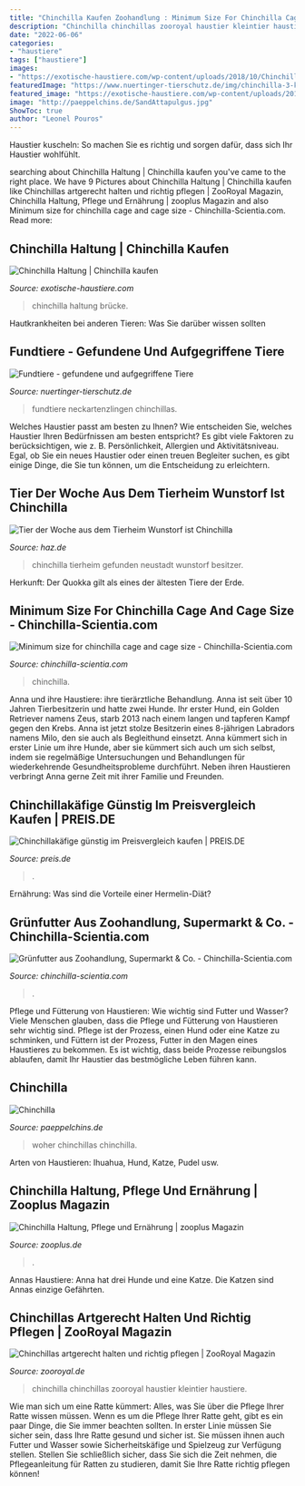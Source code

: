 ```yaml
---
title: "Chinchilla Kaufen Zoohandlung : Minimum Size For Chinchilla Cage And Cage Size"
description: "Chinchilla chinchillas zooroyal haustier kleintier haustiere"
date: "2022-06-06"
categories:
- "haustiere"
tags: ["haustiere"]
images:
- "https://exotische-haustiere.com/wp-content/uploads/2018/10/Chinchilla-Brücke.jpg"
featuredImage: "https://www.nuertinger-tierschutz.de/img/chinchilla-3-klein.jpg"
featured_image: "https://exotische-haustiere.com/wp-content/uploads/2018/10/Chinchilla-Brücke.jpg"
image: "http://paeppelchins.de/SandAttapulgus.jpg"
ShowToc: true
author: "Leonel Pouros"
---
```



Haustier kuscheln: So machen Sie es richtig und sorgen dafür, dass sich Ihr Haustier wohlfühlt.

	

		
searching about Chinchilla Haltung | Chinchilla kaufen you've came to the right place. We have 9 Pictures about Chinchilla Haltung | Chinchilla kaufen like Chinchillas artgerecht halten und richtig pflegen | ZooRoyal Magazin, Chinchilla Haltung, Pflege und Ernährung | zooplus Magazin and also Minimum size for chinchilla cage and cage size - Chinchilla-Scientia.com. Read more:
		
    
## Chinchilla Haltung | Chinchilla Kaufen

<img loading=lazy src="https://exotische-haustiere.com/wp-content/uploads/2018/10/Chinchilla-Brücke.jpg" onerror="this.onerror=null;this.src='https://tse3.mm.bing.net/th?id=OIP.dJmmfH87oG3ArusewAVFbAHaE1&amp;pid=15.1';" alt="Chinchilla Haltung | Chinchilla kaufen">

_Source: exotische-haustiere.com_

>chinchilla haltung brücke. 

	

Hautkrankheiten bei anderen Tieren: Was Sie darüber wissen sollten

    
## Fundtiere - Gefundene Und Aufgegriffene Tiere

<img loading=lazy src="https://www.nuertinger-tierschutz.de/img/chinchilla-3-klein.jpg" onerror="this.onerror=null;this.src='https://tse1.mm.bing.net/th?id=OIP.Rb_Ibd7VnuQbY8hvZSBpZwHaFj&amp;pid=15.1';" alt="Fundtiere - gefundene und aufgegriffene Tiere">

_Source: nuertinger-tierschutz.de_

>fundtiere neckartenzlingen chinchillas. 

	

Welches Haustier passt am besten zu Ihnen?
Wie entscheiden Sie, welches Haustier Ihren Bedürfnissen am besten entspricht? Es gibt viele Faktoren zu berücksichtigen, wie z. B. Persönlichkeit, Allergien und Aktivitätsniveau. Egal, ob Sie ein neues Haustier oder einen treuen Begleiter suchen, es gibt einige Dinge, die Sie tun können, um die Entscheidung zu erleichtern.

    
## Tier Der Woche Aus Dem Tierheim Wunstorf Ist Chinchilla

<img loading=lazy src="https://mar.prod.image.rndtech.de/var/storage/images/haz/umland/wunstorf/tier-der-woche-aus-dem-tierheim-wunstorf-ist-chinchilla/702546924-2-ger-DE/Chinchilla-wird-in-Neustadt-gefunden_big_teaser_article.jpg" onerror="this.onerror=null;this.src='https://tse4.mm.bing.net/th?id=OIP.et8ps1rymvaxDkC8FXhmvQHaDt&amp;pid=15.1';" alt="Tier der Woche aus dem Tierheim Wunstorf ist Chinchilla">

_Source: haz.de_

>chinchilla tierheim gefunden neustadt wunstorf besitzer. 

	

Herkunft: Der Quokka gilt als eines der ältesten Tiere der Erde.

    
## Minimum Size For Chinchilla Cage And Cage Size - Chinchilla-Scientia.com

<img loading=lazy src="https://image.jimcdn.com/app/cms/image/transf/dimension=4096x4096:format=jpg/path/sdbb8db05959db18e/image/ia2f3f6bdcc750521/version/1536797060/image.jpg" onerror="this.onerror=null;this.src='https://tse3.mm.bing.net/th?id=OIP.J7C2iEKCco0KVwGXyuufUwHaFj&amp;pid=15.1';" alt="Minimum size for chinchilla cage and cage size - Chinchilla-Scientia.com">

_Source: chinchilla-scientia.com_

>chinchilla. 

	

Anna und ihre Haustiere: ihre tierärztliche Behandlung.
Anna ist seit über 10 Jahren Tierbesitzerin und hatte zwei Hunde. Ihr erster Hund, ein Golden Retriever namens Zeus, starb 2013 nach einem langen und tapferen Kampf gegen den Krebs. Anna ist jetzt stolze Besitzerin eines 8-jährigen Labradors namens Milo, den sie auch als Begleithund einsetzt. Anna kümmert sich in erster Linie um ihre Hunde, aber sie kümmert sich auch um sich selbst, indem sie regelmäßige Untersuchungen und Behandlungen für wiederkehrende Gesundheitsprobleme durchführt. Neben ihren Haustieren verbringt Anna gerne Zeit mit ihrer Familie und Freunden.

    
## Chinchillakäfige Günstig Im Preisvergleich Kaufen | PREIS.DE

<img loading=lazy src="https://cdn.preis.de/sektion/headers/1000x1000/85/1/1502.jpg" onerror="this.onerror=null;this.src='https://tse2.mm.bing.net/th?id=OIP.faIUmdL5imRjo1I5J5B01gHaB2&amp;pid=15.1';" alt="Chinchillakäfige günstig im Preisvergleich kaufen | PREIS.DE">

_Source: preis.de_

>. 

	

Ernährung: Was sind die Vorteile einer Hermelin-Diät?

    
## Grünfutter Aus Zoohandlung, Supermarkt &amp; Co. - Chinchilla-Scientia.com

<img loading=lazy src="https://image.jimcdn.com/app/cms/image/transf/none/path/sdbb8db05959db18e/image/i4464ec6811b15146/version/1536252489/image.jpg" onerror="this.onerror=null;this.src='https://tse3.mm.bing.net/th?id=OIP.XHnB7shS2yuo2BhGuUVLYQHaFj&amp;pid=15.1';" alt="Grünfutter aus Zoohandlung, Supermarkt &amp; Co. - Chinchilla-Scientia.com">

_Source: chinchilla-scientia.com_

>. 

	

Pflege und Fütterung von Haustieren: Wie wichtig sind Futter und Wasser?
Viele Menschen glauben, dass die Pflege und Fütterung von Haustieren sehr wichtig sind. Pflege ist der Prozess, einen Hund oder eine Katze zu schminken, und Füttern ist der Prozess, Futter in den Magen eines Haustieres zu bekommen. Es ist wichtig, dass beide Prozesse reibungslos ablaufen, damit Ihr Haustier das bestmögliche Leben führen kann.

    
## Chinchilla

<img loading=lazy src="http://paeppelchins.de/SandAttapulgus.jpg" onerror="this.onerror=null;this.src='https://tse1.mm.bing.net/th?id=OIP.VTwckQ7rlj2Ihyxso0vIRgAAAA&amp;pid=15.1';" alt="Chinchilla">

_Source: paeppelchins.de_

>woher chinchillas chinchilla. 

	

Arten von Haustieren: Ihuahua, Hund, Katze, Pudel usw.

    
## Chinchilla Haltung, Pflege Und Ernährung | Zooplus Magazin

<img loading=lazy src="https://www.zooplus.de/magazin/wp-content/uploads/2017/03/chinchilla3-1024x1024.jpg" onerror="this.onerror=null;this.src='https://tse4.mm.bing.net/th?id=OIP.7_4eov1SDRFHQ6DgM6x7CAHaHa&amp;pid=15.1';" alt="Chinchilla Haltung, Pflege und Ernährung | zooplus Magazin">

_Source: zooplus.de_

>. 

	

Annas Haustiere: Anna hat drei Hunde und eine Katze. Die Katzen sind Annas einzige Gefährten.

    
## Chinchillas Artgerecht Halten Und Richtig Pflegen | ZooRoyal Magazin

<img loading=lazy src="https://www.zooroyal.de/magazin/wp-content/uploads/2014/11/chinchilla-als-haustier-760x560-691x398.jpg" onerror="this.onerror=null;this.src='https://tse1.mm.bing.net/th?id=OIP.MYqfp-53_VGqKknDsvCj8gHaER&amp;pid=15.1';" alt="Chinchillas artgerecht halten und richtig pflegen | ZooRoyal Magazin">

_Source: zooroyal.de_

>chinchilla chinchillas zooroyal haustier kleintier haustiere. 

	

Wie man sich um eine Ratte kümmert: Alles, was Sie über die Pflege Ihrer Ratte wissen müssen.
Wenn es um die Pflege Ihrer Ratte geht, gibt es ein paar Dinge, die Sie immer beachten sollten. In erster Linie müssen Sie sicher sein, dass Ihre Ratte gesund und sicher ist. Sie müssen ihnen auch Futter und Wasser sowie Sicherheitskäfige und Spielzeug zur Verfügung stellen. Stellen Sie schließlich sicher, dass Sie sich die Zeit nehmen, die Pflegeanleitung für Ratten zu studieren, damit Sie Ihre Ratte richtig pflegen können!

